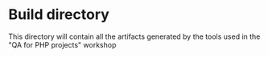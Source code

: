 # Build directory

This directory will contain all the artifacts generated by the tools
used in the "QA for PHP projects" workshop